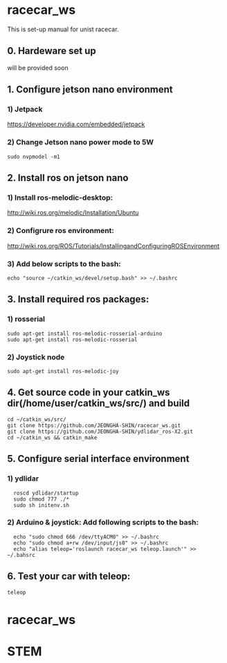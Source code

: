 # racecar_ws
This is set-up manual for unist racecar.  

## 0. Hardeware set up
   will be provided soon

## 1. Configure jetson nano environment
### 1) Jetpack
  <https://developer.nvidia.com/embedded/jetpack>
### 2) Change Jetson nano power mode to 5W
    sudo nvpmodel -m1

## 2. Install ros on jetson nano
### 1) Install ros-melodic-desktop:
 <http://wiki.ros.org/melodic/Installation/Ubuntu>

### 2) Configrure ros environment:  
  <http://wiki.ros.org/ROS/Tutorials/InstallingandConfiguringROSEnvironment>

### 3) Add below scripts to the bash:
    echo "source ~/catkin_ws/devel/setup.bash" >> ~/.bashrc


## 3. Install required ros packages:
### 1) rosserial
    sudo apt-get install ros-melodic-rosserial-arduino
    sudo apt-get install ros-melodic-rosserial
### 2) Joystick node
    sudo apt-get install ros-melodic-joy


## 4. Get source code in your catkin_ws dir(/home/user/catkin_ws/src/) and build
    cd ~/catkin_ws/src/
    git clone https://github.com/JEONGHA-SHIN/racecar_ws.git
    git clone https://github.com/JEONGHA-SHIN/ydlidar_ros-X2.git
    cd ~/catkin_ws && catkin_make


## 5. Configure serial interface environment
### 1) ydlidar
      roscd ydlidar/startup
      sudo chmod 777 ./*
      sudo sh initenv.sh
### 2) Arduino & joystick: Add following scripts to the bash:
      echo "sudo chmod 666 /dev/ttyACM0" >> ~/.bashrc
      echo "sudo chmod a+rw /dev/input/js0" >> ~/.bashrc
      echo "alias teleop='roslaunch racecar_ws teleop.launch'" >> ~/.bahsrc
      
## 6. Test your car with teleop:
    teleop
      
    
    
    
    
      

      
      
# racecar_ws
# STEM

